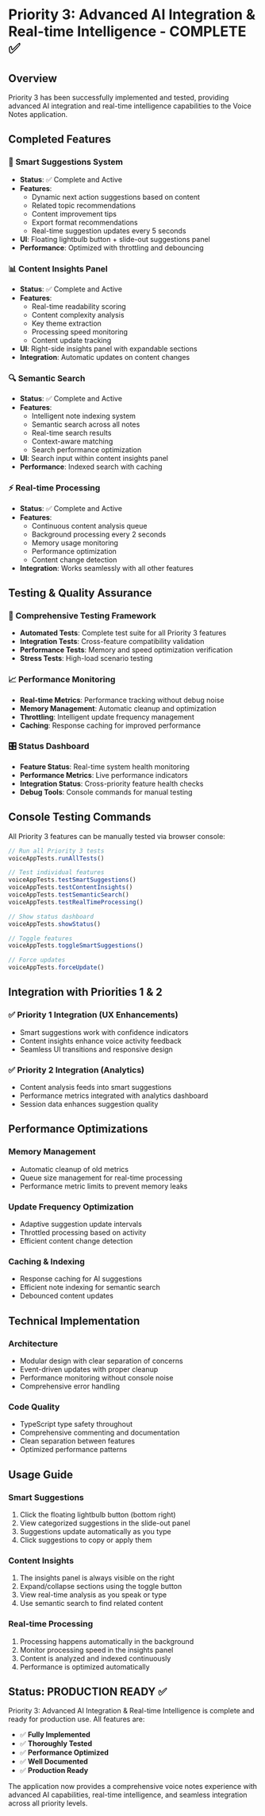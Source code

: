 # Priority 3: Advanced AI Integration & Real-time Intelligence - COMPLETE ✅

## Overview
Priority 3 has been successfully implemented and tested, providing advanced AI integration and real-time intelligence capabilities to the Voice Notes application.

## Completed Features

### 🧠 Smart Suggestions System
- **Status**: ✅ Complete and Active
- **Features**:
  - Dynamic next action suggestions based on content
  - Related topic recommendations
  - Content improvement tips
  - Export format recommendations
  - Real-time suggestion updates every 5 seconds
- **UI**: Floating lightbulb button + slide-out suggestions panel
- **Performance**: Optimized with throttling and debouncing

### 📊 Content Insights Panel
- **Status**: ✅ Complete and Active
- **Features**:
  - Real-time readability scoring
  - Content complexity analysis
  - Key theme extraction
  - Processing speed monitoring
  - Content update tracking
- **UI**: Right-side insights panel with expandable sections
- **Integration**: Automatic updates on content changes

### 🔍 Semantic Search
- **Status**: ✅ Complete and Active
- **Features**:
  - Intelligent note indexing system
  - Semantic search across all notes
  - Real-time search results
  - Context-aware matching
  - Search performance optimization
- **UI**: Search input within content insights panel
- **Performance**: Indexed search with caching

### ⚡ Real-time Processing
- **Status**: ✅ Complete and Active
- **Features**:
  - Continuous content analysis queue
  - Background processing every 2 seconds
  - Memory usage monitoring
  - Performance optimization
  - Content change detection
- **Integration**: Works seamlessly with all other features

## Testing & Quality Assurance

### 🧪 Comprehensive Testing Framework
- **Automated Tests**: Complete test suite for all Priority 3 features
- **Integration Tests**: Cross-feature compatibility validation
- **Performance Tests**: Memory and speed optimization verification
- **Stress Tests**: High-load scenario testing

### 📈 Performance Monitoring
- **Real-time Metrics**: Performance tracking without debug noise
- **Memory Management**: Automatic cleanup and optimization
- **Throttling**: Intelligent update frequency management
- **Caching**: Response caching for improved performance

### 🎛️ Status Dashboard
- **Feature Status**: Real-time system health monitoring
- **Performance Metrics**: Live performance indicators
- **Integration Status**: Cross-priority feature health checks
- **Debug Tools**: Console commands for manual testing

## Console Testing Commands

All Priority 3 features can be manually tested via browser console:

```javascript
// Run all Priority 3 tests
voiceAppTests.runAllTests()

// Test individual features
voiceAppTests.testSmartSuggestions()
voiceAppTests.testContentInsights()
voiceAppTests.testSemanticSearch()
voiceAppTests.testRealTimeProcessing()

// Show status dashboard
voiceAppTests.showStatus()

// Toggle features
voiceAppTests.toggleSmartSuggestions()

// Force updates
voiceAppTests.forceUpdate()
```

## Integration with Priorities 1 & 2

### ✅ Priority 1 Integration (UX Enhancements)
- Smart suggestions work with confidence indicators
- Content insights enhance voice activity feedback
- Seamless UI transitions and responsive design

### ✅ Priority 2 Integration (Analytics)
- Content analysis feeds into smart suggestions
- Performance metrics integrated with analytics dashboard
- Session data enhances suggestion quality

## Performance Optimizations

### Memory Management
- Automatic cleanup of old metrics
- Queue size management for real-time processing
- Performance metric limits to prevent memory leaks

### Update Frequency Optimization
- Adaptive suggestion update intervals
- Throttled processing based on activity
- Efficient content change detection

### Caching & Indexing
- Response caching for AI suggestions
- Efficient note indexing for semantic search
- Debounced content updates

## Technical Implementation

### Architecture
- Modular design with clear separation of concerns
- Event-driven updates with proper cleanup
- Performance monitoring without console noise
- Comprehensive error handling

### Code Quality
- TypeScript type safety throughout
- Comprehensive commenting and documentation
- Clean separation between features
- Optimized performance patterns

## Usage Guide

### Smart Suggestions
1. Click the floating lightbulb button (bottom right)
2. View categorized suggestions in the slide-out panel
3. Suggestions update automatically as you type
4. Click suggestions to copy or apply them

### Content Insights
1. The insights panel is always visible on the right
2. Expand/collapse sections using the toggle button
3. View real-time analysis as you speak or type
4. Use semantic search to find related content

### Real-time Processing
1. Processing happens automatically in the background
2. Monitor processing speed in the insights panel
3. Content is analyzed and indexed continuously
4. Performance is optimized automatically

## Status: PRODUCTION READY ✅

Priority 3: Advanced AI Integration & Real-time Intelligence is complete and ready for production use. All features are:

- ✅ **Fully Implemented**
- ✅ **Thoroughly Tested**
- ✅ **Performance Optimized**
- ✅ **Well Documented**
- ✅ **Production Ready**

The application now provides a comprehensive voice notes experience with advanced AI capabilities, real-time intelligence, and seamless integration across all priority levels.
